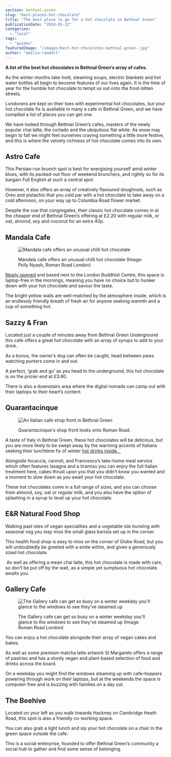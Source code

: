 ```yaml
---
section: bethnal-green
slug: "best-places-hot-chocolate"
title: "The best place to go for a hot chocolate in Bethnal Green"
publicationDate: "2024-01-22"
categories: 
  - "local"
tags: 
  - "guides"
featuredImage: "/images/best-hot-chocolates-bethnal-green-.jpg"
author: "emilia-randall"
---
```


**A list of the best hot chocolates in Bethnal Green’s array of cafes.**

As the winter months take hold, steaming soups, electric blankets and hot water bottles all begin to become features of our lives again. It is the time of year for the humble hot chocolate to tempt us out onto the frost-bitten streets. 

Londoners are kept on their toes with experimental hot chocolates, but your hot chocolate fix is available in many a cafe in Bethnal Green, and we have compiled a list of places you can get one. 

We have looked through Bethnal Green’s cafes, masters of the newly popular chai latte, the cortado and the ubiquitous flat white. As snow may begin to fall we might feel ourselves craving something a little more festive, and this is where the velvety richness of hot chocolate comes into its own. 

## **Astro Cafe** 

This Persian-run brunch spot is best for energising yourself amid winter blues, with its packed-out floor of weekend brunchers, and rightly so for its bargain Full English at such a central spot. 

However, it also offers an array of creatively flavoured doughnuts, such as Oreo and pistachio that you cold par with a hot chocolate to take away on a cold afternoon, on your way up to Columbia Road flower market. 

Despite the cue that congregates, their classic hot chocolate comes in at the cheaper end of Bethnal Green’s offering at £2.20 with regular milk, or oat, almond, soy and coconut for an extra 40p. 

## **Mandala Cafe** 

<figure>

![Mandala cafe offers an unusual chilli hot chocolate](/images/Mandala-cafe-Bethnal-Green--1024x683.jpg)

<figcaption>

Mandala cafe offers an unusual chilli hot chocolate (Image: Polly Nyash, Roman Road London)

</figcaption>

</figure>

[Newly opened](https://romanroadlondon.com/mandala-cafe-opens-london-buddhist-centre-globe-town/) and based next to the London Buddhist Centre, this space is laptop-free in the mornings, meaning you have no choice but to hunker down with your hot chocolate and savour the taste.

The bright yellow walls are well-matched by the atmosphere inside, which is an endlessly friendly breath of fresh air for anyone seeking warmth and a cup of something hot. 

## **Sazzy & Fran**

Located just a couple of minutes away from Bethnal Green Underground this cafe offers a great hot chocolate with an array of syrups to add to your drink. 

As a bonus, the owner’s dog can often be caught, head between paws watching punters come in and out. 

A perfect, ‘grab and go’ as you head to the underground, this hot chocolate is on the pricier end at £3.90.

There is also a downstairs area where the digital nomads can camp out with their laptops to their heart’s content.

## **Quarantacinque**

<figure>

![An Italian cafe shop front in Bethnal Green](/images/quarantacinque-bethnal-green-shop-front-1024x535.jpeg)

<figcaption>

Quarantacinque's shop front looks onto Roman Road.

</figcaption>

</figure>

A taste of Italy in Bethnal Green, these hot chocolates will be delicious, but you are more likely to be swept away by the warming accents of Italians seeking their lunchtime fix of winter [hot drinks inside. \`](https://bethnalgreenlondon.co.uk/hidden-gem-quarantacinque-italian-cafe-review/)

Alongside focaccia, cannoli, and Francesco’s take-home meal service which often features lasagna and a tiramisu you can enjoy the full Italian treatment here, cakes thrust upon you that you didn’t know you wanted and a moment to slow down as you await your hot chocolate. 

These hot chocolates come in a full range of sizes, and you can choose from almond, soy, oat or regular milk, and you also have the option of splashing in a syrup to level up your hot chocolate. 

## **E&R Natural Food Shop**

Walking past isles of vegan specialities and a vegetable isle bursting with seasonal veg you may miss the small glass barista set up in the corner.

This health food shop is easy to miss on the corner of Globe Road, but you will undoubtedly be greeted with a smile within, and given a generously sized hot chocolate.

 As well as offering a mean chai latte, this hot chocolate is made with care, so don’t be put off by the wait, as a simple yet sumptuous hot chocolate awaits you.  

## **Gallery Cafe** 

<figure>

![The Gallery cafe can get so busy on a winter weekday you'll glance to the windows to see they've steamed up ](/images/Gallery-cafe-Bethnal-Green-1024x682.jpg)

<figcaption>

The Gallery cafe can get so busy on a winter weekday you'll glance to the windows to see they've steamed up (Image: Roman Road London)

</figcaption>

</figure>

You can enjoy a hot chocolate alongside their array of vegan cakes and bakes.

As well as some premium matcha latte artwork St Margarets offers a range of pastries and has a sturdy vegan and plant-based selection of food and drinks across the board. 

On a weekday you might find the windows steaming up with cafe-hoppers powering through work on their laptops, but at the weekends the space is computer-free and is buzzing with families on a day out.

## **The Beehive**

Located on your left as you walk towards Hackney on Cambridge Heath Road, this spot is also a friendly co-working space. 

You can also grab a light lunch and sip your hot chocolate on a chair in the green space outside the cafe. 

This is a social enterprise, founded to offer Bethnal Green’s community a social hub to gather and find some sense of belonging.
